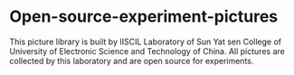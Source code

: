 # Open-source-experiment-pictures

This picture library is built by IISCIL Laboratory of Sun Yat sen College of University of Electronic Science and Technology of China. All pictures are collected by this laboratory and are open source for experiments.
